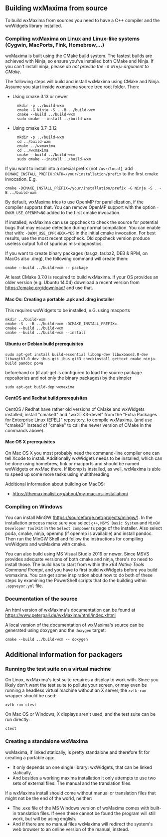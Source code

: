 Building wxMaxima from source
-----------------------------

To build wxMaxima from sources you need to have a C++ compiler and the
wxWidgets library installed.

### Compiling wxMaxima on Linux and Linux-like systems (Cygwin, MacPorts, Fink, Homebrew,...)

wxMaxima is built using the CMake build system. The fastest builds
are achieved with Ninja, so ensure you've installed both CMake and
Ninja. If you can't install ninja, please *do not provide the `-G Ninja`
argument to CMake*.

The following steps will build and install wxMaxima using CMake and Ninja.
Assume you start inside wxmaxima source tree root folder. Then:

- Using cmake 3.13 or newer

        mkdir -p ../build-wxm
        cmake -G Ninja -S . -B ../build-wxm
        cmake --build ../build-wxm
        sudo cmake --install ../build-wxm
        
- Using cmake 3.7-3.12

        mkdir -p ../build-wxm
        cd ../build-wxm
        cmake ../wxmaxima
        cd ../wxmaxima
        cmake --build ../build-wxm
        sudo cmake --install ../build-wxm

If you want to install into a special prefix (not `/usr/local`), add
`-DCMAKE_INSTALL_PREFIX:PATH=/your/installation/prefix` to the first
cmake invocation. E.g.

    cmake -DCMAKE_INSTALL_PREFIX=/your/installation/prefix -G Ninja -S . -B ../build-wxm

By default, wxMaxima tries to use OpenMP for parallelization, if the
compiler supports that. You can remove OpenMP support with the option
`-DWXM_USE_OPENMP=NO` added to the first cmake invocation.

If installed, wxMaxima can use cppcheck to check the source for potential
bugs that may escape detection during normal compilation. You can enable
that with: `-DWXM_USE_CPPCHECK=YES` in the initial cmake invocation. For
best results, use the most recent cppcheck. Old cppcheck version produce
useless output full of spurious mis-diagnostics. 

If you want to create binary packages (tar.gz, tar.bz2, DEB & RPM, on MacOs
also .dmg), the following command will create them:

    cmake --build ../build-wxm -- package

At least CMake 3.7.0 is required to build wxMaxima. If your OS provides
an older version (e.g. Ubuntu 14.04) download a recent version from
https://cmake.org/download/ and use that.

#### Mac Os: Creating a portable .apk and .dmg installer

This requires wxWidgets to be installed, e.G. using macports

    mkdir ../build-wxm
    cmake -S . -B ../build-wxm -DCMAKE_INSTALL_PREFIX=.
    cmake --build ../build-wxm
    cmake --build ../build-wxm --install
    
#### Ubuntu or Debian build prerequisites

    sudo apt-get install build-essential libomp-dev libwxbase3.0-dev libwxgtk3.0-dev ibus-gtk ibus-gtk3 checkinstall gettext cmake ninja-build pandoc po4a

beforehand or (if apt-get is configured to load the source package
repositories and not only the binary packages) by the simpler

    sudo apt-get build-dep wxmaxima

#### CentOS and Redhat build prerequisites

CentOS / Redhat have rather old versions of CMake and wxWidgets installed,
install "cmake3" and "wxGTK3-devel" from the "Extra Packages for Enterprise Linux (EPEL)"
repository, to compile wxMaxima. (and use "cmake3" instead of "cmake" to call
the newer version of CMake in the commands above).

#### Mac OS X prerequisites

On Mac OS X you most probably need the command-line compiler one can tell 
Xcode to install. Additionally wxWidgets needs to be installed, which can
be done using homebrew, fink or macports and should be named wxWidgets or
wxMac there. If libomp is installed, as well, wxMaxima is able to speed
up some more tasks using multithreading.

Additional information about building on MacOS:

- https://themaximalist.org/about/my-mac-os-installation/


### Compiling on Windows

You can install MinGW (https://sourceforge.net/projects/mingw/). In
the installation process make sure you select `g++`, `MSYS Basic
System` and `MinGW Developer ToolKit` in the `Select components` page
of the installer. Also select po4a, cmake, ninja, openmp (if openmp is 
available) and install pandoc.
Then run the MinGW Shell and follow the instructions for compiling
wxWidgets and wxMaxima with cmake.

You can also build using MS Visual Studio 2019 or newer. Since MSVS
provides adequate versions of both cmake and ninja, there's no need
to install those. The build has to start from within the  *x64 Native
Tools Command Prompt*, and you have to first build wxWidgets before
you build wxmaxima. You can get some inspiration about how to do both
of these steps by examining the PowerShell scripts that do the building
within `.appveyor.yml` file.

### Documentation of the source

An html version of wxMaxima's documentation can be found at
https://www.peterpall.de/wxMaxima/html/index.xhtml

A local version of the documentation of wxMaxima's source can be
generated using doxygen and the `doxygen` target:

    cmake --build ../build-wxm -- doxygen


Additional information for packagers
------------------------------------

### Running the test suite on a virtual machine

On Linux, wxMaxima's test suite requires a display to work with.
Since you likely don't want the test suite to pollute your screen,
or may even be running a headless virtual machine without an X server,
the `xvfb-run` wrapper should be used:

    xvfb-run ctest

On Mac OS or Windows, X displays aren't used, and the test suite can be
run directly:

    ctest

### Creating a standalone wxMaxima

wxMaxima, if linked statically, is pretty standalone and therefore fit for
creating a portable app:

 * It only depends on one single library: wxWidgets, that can be linked
   statically,
 * And besides a working maxima installation it only attempts to use two
   sets of external files: The manual and the translation files.

If a wxMaxima install should come without manual or translation files that
might not be the end of the world, neither:
   
 * The .exe file of the MS Windows version of wxMaxima comes with built-in
   translation files. If even these cannot be found the program will still
   work, but will be using  english.
 * And if there are no manual files wxMaxima will redirect the system's web 
   browser to an online version of the manual, instead.
 
